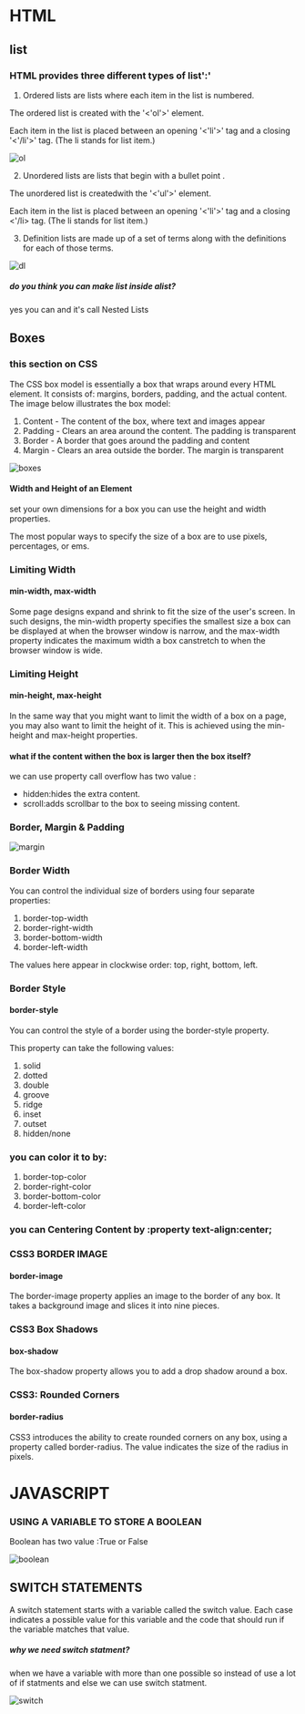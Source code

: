 # HTML

## list

### HTML provides three different types of list':'

1. Ordered lists are lists where each item in the list is numbered.

The ordered list is created with the '<'ol'>' element.

Each item in the list is placed between an opening '<'li'>' tag and a closing '<'/li'>' tag. (The li stands for list item.)

![ol](imagesclass03/ol.png)

2. Unordered lists are lists that begin with a bullet point .


The unordered list is createdwith the '<'ul'>' element.

Each item in the list is placed between an opening '<'li'>' tag and a closing <'/li> tag. (The li stands for list item.)

3. Definition lists are made up of a set of terms along with the definitions for each of those terms.

![dl](imagesclass03/dl.png)

##### do you think you can make list inside alist?

yes you can and it's call Nested Lists

## Boxes

### this section on CSS

The CSS box model is essentially a box that wraps around every HTML element. It consists of: margins, borders, padding, and the actual content. The image below illustrates the box model:

1. Content - The content of the box, where text and images appear
2. Padding - Clears an area around the content. The padding is transparent
3. Border - A border that goes around the padding and content
4. Margin - Clears an area outside the border. The margin is transparent

![boxes](imagesclass03/boxes.png)

#### Width and Height of an Element

set your own dimensions for a box you can use the height and width properties.

The most popular ways to specify the size of a box are to use pixels, percentages, or ems.

### Limiting Width

#### min-width, max-width

Some page designs expand and shrink to fit the size of the user's screen. In such designs, the min-width property specifies the smallest size a box can be displayed at when the browser window is narrow, and the max-width property indicates the maximum width a box canstretch to when the browser window is wide.

### Limiting Height

#### min-height, max-height

In the same way that you might want to limit the width of a box on a page, you may also want to limit the height of it. This is achieved using the min-height and max-height properties.

#### what if the content withen the box is larger then the box itself?

we can use property call overflow has two value :

* hidden:hides the extra content. 
* scroll:adds scrollbar to the box to seeing missing content.

### Border, Margin & Padding

![margin](imagesclass03/margin.png)

### Border Width

You can control the individual size of borders using four separate properties:

1. border-top-width
2. border-right-width
3. border-bottom-width
4. border-left-width

The values here appear in clockwise order: top, right, bottom, left.

### Border Style

#### border-style

You can control the style of a border using the border-style property.

This property can take the following values:

1. solid
2. dotted
3. double
4. groove
5. ridge
6. inset
7. outset
8. hidden/none

### you can color it to by:

1. border-top-color
2. border-right-color
3. border-bottom-color
4. border-left-color

### you can Centering Content by :property text-align:center;

### CSS3 BORDER IMAGE

#### border-image

The border-image property applies an image to the border of any box. It takes a background image and slices it into nine pieces.

### CSS3 Box Shadows

#### box-shadow

The box-shadow property allows you to add a drop shadow around a box.

### CSS3: Rounded Corners

#### border-radius

CSS3 introduces the ability to create rounded corners on any box, using a property called
border-radius. The value indicates the size of the radius in pixels.

# JAVASCRIPT

### USING A VARIABLE TO STORE A BOOLEAN

Boolean has two value :True or False

![boolean](imagesclass03/bool.png)

## SWITCH STATEMENTS

A switch statement starts with a variable called the switch value. Each case indicates a possible value for this variable and the code that should run if the variable matches that value.

##### why we need  switch statment?

when we have a variable with more than one possible so instead of use a lot of if statments and else we can use switch statment.

![switch](images/switch.png)